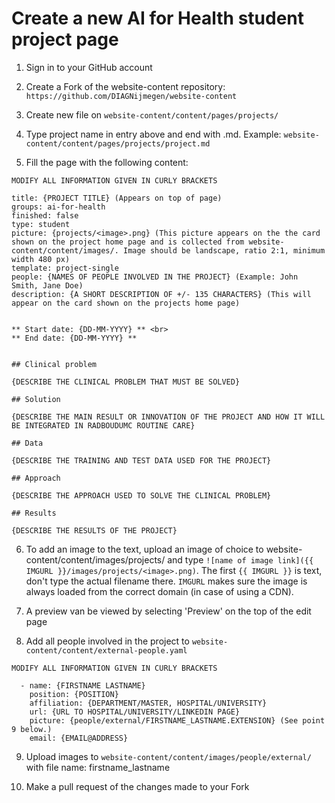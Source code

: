 # Create a new AI for Health student project page

1. Sign in to your GitHub account

2. Create a Fork of the website-content repository: ```https://github.com/DIAGNijmegen/website-content```

3. Create new file on ```website-content/content/pages/projects/```

4. Type project name in entry above and end with .md. Example: ```website-content/content/pages/projects/project.md```

5. Fill the page with the following content:

```
MODIFY ALL INFORMATION GIVEN IN CURLY BRACKETS 

title: {PROJECT TITLE} (Appears on top of page)
groups: ai-for-health
finished: false 
type: student
picture: {projects/<image>.png} (This picture appears on the the card shown on the project home page and is collected from website-content/content/images/. Image should be landscape, ratio 2:1, minimum width 480 px)
template: project-single
people: {NAMES OF PEOPLE INVOLVED IN THE PROJECT} (Example: John Smith, Jane Doe) 
description: {A SHORT DESCRIPTION OF +/- 135 CHARACTERS} (This will appear on the card shown on the projects home page)


** Start date: {DD-MM-YYYY} ** <br>
** End date: {DD-MM-YYYY} **


## Clinical problem

{DESCRIBE THE CLINICAL PROBLEM THAT MUST BE SOLVED}

## Solution

{DESCRIBE THE MAIN RESULT OR INNOVATION OF THE PROJECT AND HOW IT WILL BE INTEGRATED IN RADBOUDUMC ROUTINE CARE}

## Data

{DESCRIBE THE TRAINING AND TEST DATA USED FOR THE PROJECT}

## Approach

{DESCRIBE THE APPROACH USED TO SOLVE THE CLINICAL PROBLEM}

## Results

{DESCRIBE THE RESULTS OF THE PROJECT} 

```

6. To add an image to the text, upload an image of choice to website-content/content/images/projects/ and type `![name of image link]({{ IMGURL }}/images/projects/<image>.png)`. The first `{{ IMGURL }}` is text, don't type the actual filename there. `IMGURL` makes sure the image is always loaded from the correct domain (in case of using a CDN).

7. A preview van be viewed by selecting 'Preview' on the top of the edit page 

8. Add all people involved in the project to ```website-content/content/external-people.yaml```

```
MODIFY ALL INFORMATION GIVEN IN CURLY BRACKETS 

  - name: {FIRSTNAME LASTNAME}
    position: {POSITION}
    affiliation: {DEPARTMENT/MASTER, HOSPITAL/UNIVERSITY}
    url: {URL TO HOSPITAL/UNIVERSITY/LINKEDIN PAGE}
    picture: {people/external/FIRSTNAME_LASTNAME.EXTENSION} (See point 9 below.)
    email: {EMAIL@ADDRESS}

```
9. Upload images to ```website-content/content/images/people/external/``` with file name: firstname_lastname

10. Make a pull request of the changes made to your Fork
